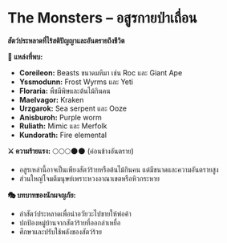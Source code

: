 # **The Monsters – อสูรกายป่าเถื่อน**

**สัตว์ประหลาดที่ไร้สติปัญญาและอันตรายถึงชีวิต**

**📍 แหล่งที่พบ:**

* **Coreileon:** Beasts ขนาดมหึมา เช่น Roc และ Giant Ape  
* **Yssmodunn:** Frost Wyrms และ Yeti  
* **Floraria:** พืชมีพิษและต้นไม้กินคน  
* **Maelvagor:** Kraken  
* **Urzgarok:** Sea serpent และ Ooze  
* **Anisburoh:** Purple worm  
* **Ruliath:** Mimic และ Merfolk  
* **Kundorath:** Fire elemental

**⚔️ ความร้ายแรง:** 🌕🌕🌕🌑🌑 (ค่อนข้างอันตราย)

* อสูรเหล่านี้อาจเป็นเพียงสัตว์ร้ายหรือต้นไม้กินคน แต่มีขนาดและความอันตรายสูง  
* ส่วนใหญ่โจมตีมนุษย์เพราะหวงอาณาเขตหรือหิวกระหาย

**🎭 บทบาทของนักผจญภัย:**

* ล่าสัตว์ประหลาดเพื่อนำอวัยวะไปขายให้พ่อค้า  
* ปกป้องหมู่บ้านจากสัตว์ร้ายที่ออกล่าเหยื่อ  
* ศึกษาและปรับใช้พลังของสัตว์ร้าย
